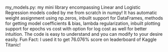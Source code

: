 my_models.py: my mini library encompassing Linear and Logistic Regression models coded by me from scratch in numpy! It has automatic weight assignment using np.zeros, 
inbuilt support for DataFrames, methods for getting model coefficients & bias, lambda regularization, inbuilt plotting support for epochs vs cost with option for log 
cost as well for better intuition. The code is easy to understand and you can modify to your desire easily. Fun Fact: I used it to get 76.076% score on leaderboard of 
Kaggle Titanic!
